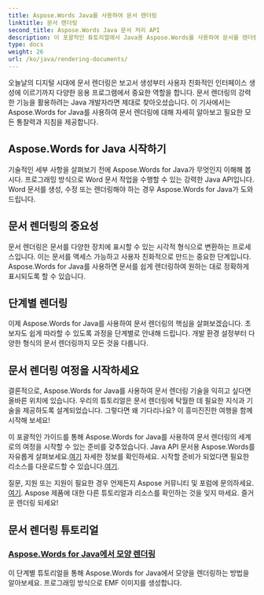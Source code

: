 ```yaml
---
title: Aspose.Words Java를 사용하여 문서 렌더링
linktitle: 문서 렌더링
second_title: Aspose.Words Java 문서 처리 API
description: 이 포괄적인 튜토리얼에서 Java용 Aspose.Words를 사용하여 문서를 렌더링하는 방법을 알아보세요. 효율적인 문서 렌더링을 위한 단계별 지침, 팁, 예시를 확인하세요.
type: docs
weight: 26
url: /ko/java/rendering-documents/
---
```


오늘날의 디지털 시대에 문서 렌더링은 보고서 생성부터 사용자 친화적인 인터페이스 생성에 이르기까지 다양한 응용 프로그램에서 중요한 역할을 합니다. 문서 렌더링의 강력한 기능을 활용하려는 Java 개발자라면 제대로 찾아오셨습니다. 이 기사에서는 Aspose.Words for Java를 사용하여 문서 렌더링에 대해 자세히 알아보고 필요한 모든 통찰력과 지침을 제공합니다.

## Aspose.Words for Java 시작하기

기술적인 세부 사항을 살펴보기 전에 Aspose.Words for Java가 무엇인지 이해해 봅시다. 프로그래밍 방식으로 Word 문서 작업을 수행할 수 있는 강력한 Java API입니다. Word 문서를 생성, 수정 또는 렌더링해야 하는 경우 Aspose.Words for Java가 도와드립니다.

## 문서 렌더링의 중요성

문서 렌더링은 문서를 다양한 장치에 표시할 수 있는 시각적 형식으로 변환하는 프로세스입니다. 이는 문서를 액세스 가능하고 사용자 친화적으로 만드는 중요한 단계입니다. Aspose.Words for Java를 사용하면 문서를 쉽게 렌더링하여 원하는 대로 정확하게 표시되도록 할 수 있습니다.

## 단계별 렌더링

이제 Aspose.Words for Java를 사용하여 문서 렌더링의 핵심을 살펴보겠습니다. 초보자도 쉽게 따라할 수 있도록 과정을 단계별로 안내해 드립니다. 개발 환경 설정부터 다양한 형식의 문서 렌더링까지 모든 것을 다룹니다.

## 문서 렌더링 여정을 시작하세요

결론적으로, Aspose.Words for Java를 사용하여 문서 렌더링 기술을 익히고 싶다면 올바른 위치에 있습니다. 우리의 튜토리얼은 문서 렌더링에 탁월한 데 필요한 지식과 기술을 제공하도록 설계되었습니다. 그렇다면 왜 기다리나요? 이 흥미진진한 여행을 함께 시작해 보세요!

 이 포괄적인 가이드를 통해 Aspose.Words for Java를 사용하여 문서 렌더링의 세계로의 여정을 시작할 수 있는 준비를 갖추었습니다. Java API 문서용 Aspose.Words를 자유롭게 살펴보세요.[여기](https://reference.aspose.com/words/java/) 자세한 정보를 확인하세요. 시작할 준비가 되었다면 필요한 리소스를 다운로드할 수 있습니다.[여기](https://releases.aspose.com/words/java/).

 질문, 지원 또는 지원이 필요한 경우 언제든지 Aspose 커뮤니티 및 포럼에 문의하세요.[여기](https://forum.aspose.com/). Aspose 제품에 대한 다른 튜토리얼과 리소스를 확인하는 것을 잊지 마세요. 즐거운 렌더링 되세요!

## 문서 렌더링 튜토리얼
### [Aspose.Words for Java에서 모양 렌더링](./rendering-shapes/)
이 단계별 튜토리얼을 통해 Aspose.Words for Java에서 모양을 렌더링하는 방법을 알아보세요. 프로그래밍 방식으로 EMF 이미지를 생성합니다.